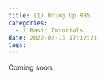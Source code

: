 ```yaml
---
title: (1) Bring Up RB5
categories:
  - 1 Basic Tutorials
date: 2022-02-13 17:12:21
tags:
---
```


Coming soon.